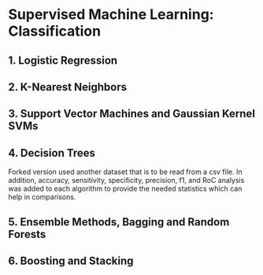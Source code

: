 # Supervised Machine Learning: Classification 

## 1. Logistic Regression

## 2. K-Nearest Neighbors

## 3. Support Vector Machines and Gaussian Kernel SVMs
## 4. Decision Trees
Forked version used another dataset that is to be read from a csv file. In addition, accuracy, sensitivity, specificity, precision, f1, and RoC analysis was added to each algorithm to provide the needed statistics which can help in comparisons.     

## 5. Ensemble Methods, Bagging and Random Forests

## 6. Boosting and Stacking
